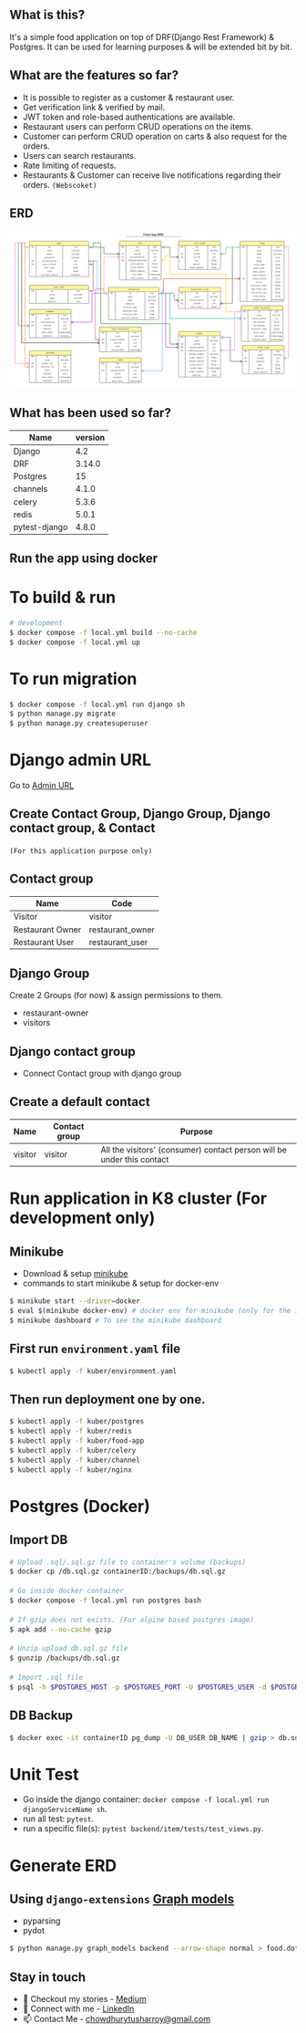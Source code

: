 ## What is this?
It's a simple food application on top of DRF(Django Rest Framework) & Postgres. It can be used for learning purposes & will be extended bit by bit.

## What are the features so far?
* It is possible to register as a customer & restaurant user.
* Get verification link & verified by mail.
* JWT token and role-based authentications are available.
* Restaurant users can perform CRUD operations on the items.
* Customer can perform CRUD operation on carts & also request for the orders.
* Users can search restaurants.
* Rate limiting of requests.
* Restaurants & Customer can receive live notifications regarding their orders. `(Webscoket)`

## ERD
![Food App ERD](https://github.com/TusharRoy23/food-app-drf/blob/master/food_erd.png)

## What has been used so far?
| Name        | version |
| ------------|---------|
| Django      | 4.2     |
| DRF         | 3.14.0  |
| Postgres    | 15      |
| channels    | 4.1.0   |
| celery      | 5.3.6   |
| redis       | 5.0.1   |
| pytest-django|4.8.0   |

## Run the app using docker
# To build & run
```bash
# development
$ docker compose -f local.yml build --no-cache
$ docker compose -f local.yml up
```
# To run migration
```bash
$ docker compose -f local.yml run django sh
$ python manage.py migrate
$ python manage.py createsuperuser
```
# Django admin URL
Go to [Admin URL](http://localhost:8080/admin/)
## Create Contact Group, Django Group, Django contact group, & Contact
```(For this application purpose only)```
## Contact group
| Name             | Code             |
| -----------------|------------------|
| Visitor          | visitor          |
| Restaurant Owner | restaurant_owner |
| Restaurant User  | restaurant_user  |

## Django Group
Create 2 Groups (for now) & assign permissions to them.
* restaurant-owner
* visitors

## Django contact group
* Connect Contact group with django group

## Create a default contact
| Name    | Contact group | Purpose                                                               |
| --------|---------------|-----------------------------------------------------------------------|
| visitor | visitor       | All the visitors' (consumer) contact person will be under this contact|

# Run application in K8 cluster (For development only)
## Minikube
* Download & setup [minikube](https://minikube.sigs.k8s.io/docs/start/?arch=%2Flinux%2Fx86-64%2Fstable%2Fbinary+download)
* commands to start minikube & setup for docker-env
```bash
$ minikube start --driver=docker
$ eval $(minikube docker-env) # docker env for minikube (only for the initiated session)
$ minikube dashboard # To see the minikube dashboard
```

## First run `environment.yaml` file
```bash
$ kubectl apply -f kuber/environment.yaml
```
## Then run deployment one by one.
```bash
$ kubectl apply -f kuber/postgres
$ kubectl apply -f kuber/redis
$ kubectl apply -f kuber/food-app
$ kubectl apply -f kuber/celery
$ kubectl apply -f kuber/channel
$ kubectl apply -f kuber/nginx
```

# Postgres (Docker)
## Import DB
```bash
# Upload .sql/.sql.gz file to container's volume (backups)
$ docker cp /db.sql.gz containerID:/backups/db.sql.gz

# Go inside docker container
$ docker compose -f local.yml run postgres bash

# If gzip does not exists. (For alpine based postgres image)
$ apk add --no-cache gzip

# Unzip upload db.sql.gz file
$ gunzip /backups/db.sql.gz

# Import .sql file
$ psql -h $POSTGRES_HOST -p $POSTGRES_PORT -U $POSTGRES_USER -d $POSTGRES_DB -f backups/db.sql
```
## DB Backup
```bash
$ docker exec -it containerID pg_dump -U DB_USER DB_NAME | gzip > db.sql.gz
```

# Unit Test
* Go inside the django container: `docker compose -f local.yml run djangoServiceName sh`.
* run all test: `pytest`.
* run a specific file(s): `pytest backend/item/tests/test_views.py`.

# Generate ERD
## Using `django-extensions` [Graph models](https://django-extensions.readthedocs.io/en/latest/graph_models.html#)
* pyparsing
* pydot
```bash
$ python manage.py graph_models backend --arrow-shape normal > food.dot
```

## Stay in touch
- 📖 Checkout my stories - [Medium](https://medium.com/@tushar-chy)
- 🔗 Connect with me - [LinkedIn](https://www.linkedin.com/in/tushar-roy-chy/)
- 📫 Contact Me - [chowdhurytusharroy@gmail.com](mailto:chowdhurytusharroy@gmail.com?subject=Hey%20there)
